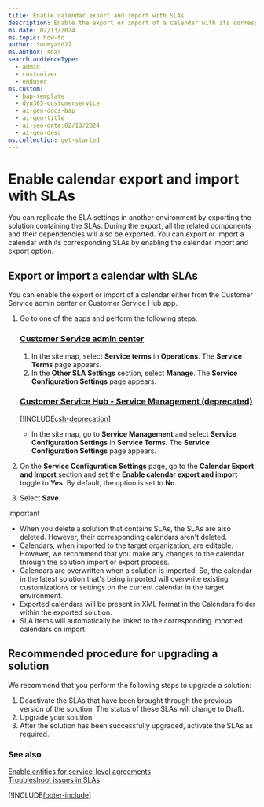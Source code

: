 ```yaml
---
title: Enable calendar export and import with SLAs
description: Enable the export or import of a calendar with its corresponding SLAs from the Customer Service admin center or Customer Service Hub app.
ms.date: 02/13/2024
ms.topic: how-to
author: Soumyasd27
ms.author: sdas
search.audienceType:
  - admin
  - customizer
  - enduser
ms.custom:
  - bap-template
  - dyn365-customerservice
  - ai-gen-docs-bap
  - ai-gen-title
  - ai-seo-date:02/13/2024
  - ai-gen-desc
ms.collection: get-started
---
```


# Enable calendar export and import with SLAs

You can replicate the SLA settings in another environment by exporting the solution containing the SLAs. During the export, all the related components and their dependencies will also be exported. You can export or import a calendar with its corresponding SLAs by enabling the calendar import and export option.

## Export or import a calendar with SLAs

You can enable the export or import of a calendar either from the Customer Service admin center or Customer Service Hub app.

1. Go to one of the apps and perform the following steps:

    ### [Customer Service admin center](#tab/customerserviceadmincenter)

    1. In the site map, select **Service terms** in **Operations**. The **Service Terms** page appears.
    1. In the **Other SLA Settings** section, select **Manage**. The **Service Configuration Settings** page appears.

    ### [Customer Service Hub - Service Management (deprecated)](#tab/customerservicehub)

    [!INCLUDE[csh-deprecation](../../includes/csh-deprecation.md)]

    - In the site map, go to **Service Management** and select **Service Configuration Settings** in **Service Terms**. The **Service Configuration Settings** page appears.
   
1. On the **Service Configuration Settings** page, go to the **Calendar Export and Import** section and set the **Enable calendar export and import** toggle to **Yes**. By default, the option is set to **No**.
1. Select **Save**.

> [!IMPORTANT]
> - When you delete a solution that contains SLAs, the SLAs are also deleted. However, their corresponding calendars aren't deleted.
> - Calendars, when imported to the target organization, are editable. However, we recommend that you make any changes to the calendar through the solution import or export process.
> - Calendars are overwritten when a solution is imported. So, the calendar in the latest solution that's being imported will overwrite existing customizations or settings on the current calendar in the target environment.
> - Exported calendars will be present in XML format in the Calendars folder within the exported solution.
> - SLA Items will automatically be linked to the corresponding imported calendars on import.

## Recommended procedure for upgrading a solution

We recommend that you perform the following steps to upgrade a solution:

1. Deactivate the SLAs that have been brought through the previous version of the solution. The status of these SLAs will change to Draft.
2. Upgrade your solution.
3. After the solution has been successfully upgraded, activate the SLAs as required.

### See also

[Enable entities for service-level agreements](enable-entities-service-level-agreements.md)  
[Troubleshoot issues in SLAs](../troubleshoot-sla-issues.md)  


[!INCLUDE[footer-include](../../includes/footer-banner.md)]
